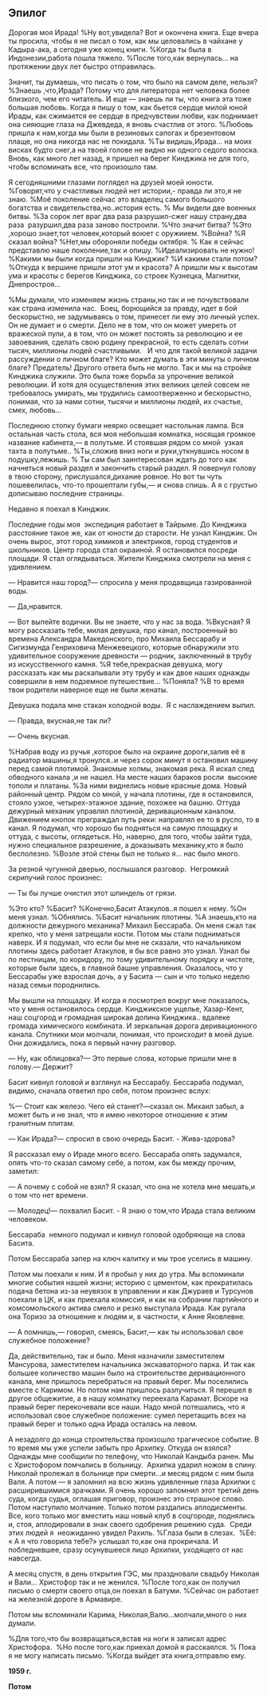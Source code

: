 ## Эпилог

Дорогая моя Ирада!
%Ну вот,увидела?
Вот и окончена книга.
Еще вчера ты просила, чтобы я не писал о том, как мы целовались в чайхане у Кадыра-ака, а сегодня уже конец книги.
%Когда ты была в Индонезии,работа пошла тяжело.
%После того,как вернулась... на протяжении двух лет быстро отправилась.

Значит, ты думаешь, что писать о том, что было на самом деле, нельзя?
%Знаешь ,что,Ирада?
Потому что для литератора нет человека более близкого, чем его читатель.
И еще — знаешь ли ты, что книга эта тоже большая любовь.
Когда я пишу о том, как бьется сердце милой юной Ирады, как сжимается ее сердце в предчувствии любви, как поднимает она сияющие глаза на Джевдеда, я вновь счастлив от этого.
%Любовь пришла к нам,когда мы были в резиновых сапогах и брезентовом плаще, но она никогда нас не покидала.
%Ты видишь,Ирада... на моих висках будто снег,а на твоей голове не видно ни одного седого волоска.
Вновь, как много лет назад, я пришел на берег Кинджика не для того, чтобы вспоминать все, что произошло там.

Я сегодняшними глазами поглядел на друзей моей юности.
%Говорят,что у счастливых людей нет истории,- правда ли это,я не знаю.
%Моё поколение сейчас это владелец самого большого богатства и свидетельства,но..история есть.
% Мы видели две военных битвы.
%За сорок лет враг два раза разрушил-сжег нашу страну,два раза  разуршил,два раза заново построили.
%Что значит битва?
%Это ,хорошо знает,тот человек,который воюет с оружиием.
%Война?
%Я сказал война?
%Нет,мы обороняли победы октября.
% Как я сейчас представлю наше поколение,так и опишу.
%Идеализировать не нужно!
%Какими мы были когда пришли на Кинджик?
%И какими стали потом?
%Откуда к вершине пришли этот ум и красота?
А пришли мы к высотам ума и красоты с берегов Кинджика, со строек Кузнецка, Магнитки, Днепростроя...

%Мы думали, что изменяем жизнь страны,но так и не почувствовали как страна изменила нас. 
Боец, борющийся за правду, идет в бой бескорыстно, не задумываясь о том, принесет ли ему это личный успех.
Он не думает и о смерти.
Дело не в том, что он может умереть от вражеской пули, а в том, что он может постоять за революцию и ее завоевания, сделать свою родину прекрасной, то есть сделать сотни тысяч, миллионы людей счастливыми. 
 И что для такой великой задачи рассуждении о личном благе?
Кто может думать в эти минуты о личном благе?
Предатель!
Другого ответа быть не могло.
Так и мы на стройке Кинджика служили.
Это была тоже борьба за упрочение великой революции.
И хотя для осуществления этих великих целей совсем не требовалось умирать, мы трудились самоотверженно и бескорыстно, понимая, что за нами сотни, тысячи и миллионы людей, их счастье, смех, любовь...

Последнюю стопку бумаги неярко освещает настольная лампа.
Вся остальная часть стола, вся моя небольшая комнатка, носящая громкое название кабинета,— в полутьме.
И стоявшая рядом со мной  узкая тахта в полутьме..
%Ты,сложив вниз ноги и руки,уткнувшись носом в подушку,лежишь.
% Ты сам был заинтересован ждать до того как начнеться новый раздел и закончить старый раздел.
Я повернул голову в твою сторону, прислушался,дихание ровное.
Но вот ты чуть пошевелилась, что-то прошептали губы,— и снова спишь.
А я с грустыо дописываю последние страницы.

Недавно я поехал в Кинджик.

Последние годы моя  экспедиция работает в Тайрыме.
До Кинджика расстояние такое же, как от юности до старости.
Не узнал Кинджик.
Он очень вырос, этот город химиков и электриков, город студентов и школьников.
Центр города стал окраиной.
Я остановился посреди площади.
Я стал оглядываться.
Жители Кинджика смотрели на меня с удивлением.

— Нравится наш город?— спросила у меня продавщица газированной воды.

— Да,нравится.

— Вот выпейте водички.
Вы не знаете, что у нас за вода.
%Вкусная?
Я могу рассказать тебе, милая девушка, про канал, построенный во времена Александра Македонского, про Михаила Бессарабу и Сигизмунда Генриховича Менжевецкого, которые обнаружили это удивительное сооружение древности — родник, заключенный в трубу из искусственного камня.
%Я тебе,прекрасная девушка, могу рассказать как мы раскапывали эту трубу и как двое наших однажды совершили в нем подземное путешествие...
%Поняла?
%В то время твои родители наверное еще не были женаты.

Девушка подала мне стакан холодной воды. 
Я с наслаждением выпил.

— Правда, вкусная,не так ли?

— Очень вкусная.

%Набрав воду из ручья ,которое было на окраине дороги,залив её в радиатор машины,я тронулся..и через сорок минут я остановил машину перед самой плотимой.
Знакомые холмы, знакомая река.
Я искал след обводного канала ,и не нашел.
На месте наших бараков росли  высокие тополи и платаны.
%За ними виднелись новые красные дома.
Новый районный центр.
Рядом со мной, у начала плотины, где я остановился, стояло узкое, четырех-этажное здание, похожее на башню.
Оттуда дежурный механик управлял плотиной, деривационным каналом.
Движением кнопок преграждал путь реки: направлял ее то в русло, то в канал.
Я подумал, что хорошо бы подняться на самую площадку и оттуда, с высоты, оглядеться.
Но, наверно, для того, чтобы зайти туда, нужно специальное разрешение, а доказывать механику,кто я было бесполезно.
%Возле этой стены был не только я... нас было много.

За резной чугунной дверью, послышался разговор.
 Негромкий скрипучий голос произнес:

— Ты бы лучше очистил этот шпиндель от грязи.

%Это кто?
%Басит?
%Конечно,Басит Атакулов..я пошел к нему.
%Он меня узнал.
%Обнялись.
%Басит начальник плотины.
%А знаешь,кто на должности дежурного механика?
Михаил Бессараба.
Он меня сжал так крепко, что у меня затрещали кости.
Потом мы стали подниматься наверх.
И я подумал, что если бы мне не сказали, что начальником плотины здесь работает Атакулов, я бы все равно это узнал.
Узнал бы по лестницам, по коридору, по тому удивительному порядку и чистоте, которые были здесь, в главной башне управления.
Оказалось, что у Бессарабы уже взрослая дочь, а у Басита — сын и что только неделю назад семьи породнились.

Мы вышли на площадку.
И когда я посмотрел вокруг мне показалось, что у меня остановилось сердце.
Кинджикское ущелье, Хазар-Кент, наш соцгород и громадная широкая долина Кинджика.. вдалеке громада химического комбината.
И зеркальная дорога деривационного канала.
Спутники мои молчали, понимая, что происходит в моей душе.
Они дожидались, пока я первый начну разговор.

— Ну, как облицовка?— Это первые слова, которые пришли мне в голову.— Держит?

Басит кивнул головой и взглянул на Бессарабу.
Бессараба подумал, видимо, сначала ответил про себя, потом произнес вслух:

%— Стоит как железо.
Чего ей станет?—сказал он.
Михаил забыл, а может быть и не знал, что я имею некоторое отношение к этим гранитным плитам.

— Как Ирада?— спросил в свою очередь Басит. - Жива-здорова?

Я рассказал ему о Ираде много всего.
Бессараба опять задумался, опять что-то сказал самому себе, а потом, как бы между прочим, заметил:

— А почему с собой не взял?
Я сказал, что она не хотела мне мешать,и о том что нет времени.

— Молодец!— похвалил Басит. - Я знаю о том,что Ирада стала великим человеком.

Бессараба  немного подумал и кивнул головой одобряюще на слова Басита.

Потом Бессараба запер на ключ калитку и мы трое уселись в машину.

Потом мы поехали к ним.
И я пробыл у них до утра.
Мы вспоминали многие события нашей жизни; историю с цементом, как прекратилась подача бетона из-за неувязок в управлении и как Джураев и Турсунов поехали в ЦК, и как приехала комиссия, и как на собрании партийного и комсомольского актива смело и резко выступала Ирада.
Как ругала она Торизо за отношение к людям и, в частности, к Анне Яковлевне.

— А помнишь,— говорил, смеясь, Басит,— как ты использовал свое служебное положение?

Да, действительно, так и было.
Меня назначили заместителем Мансурова, заместителем начальника экскаваторного парка.
И так как большее количество машин было на строительстве деривационного канала, мне пришлось перебраться на правый берег.
Мы поселились вместе с Каримом.
Но потом нам пришлось разлучиться.
Я перешел в другое общежитие, а в нашу комнатку переехала Карамат.
Вскоре на правый берег перекочевали все наши.
Надо мной потешались, что я использовал свое служебное положение: сумел перетащить всех на правый берег и только одна Ирада осталась на левом.

А незадолго до конца строительства произошло трагическое событие.
В то время мы уже успели забыть про Архипку.
Откуда он взялся?
Однажды мне сообщили по телефону, что Николай Кандыба ранен.
Мы с Христофором помчались в больницу. 
Архипка ударил ножом в спину.
Николай пролежал в больнице при смерти...и месяц рядом с ним была Валя.
А потом — я запомнил на всю жизнь удивленные глаза Архипки с расширившимися зрачками.
Я очень хорошо запомнил этот третий день суда, когда судья, оглашая приговор, произнес это страшное слово.
Потом наступило молчание.
Только потом раздались аплодисменты.
Все, кого только мог вместить наш новый клуб в соцгороде, поднялись и, стоя, аплодировали в знак своего одобрения решению суда.
 Среди этих людей я  неожиданно увидел Рахиль.
%Глаза были в слезах.
 %Её: « А я что говорила тебе?» услышал то,как она прокричала.
И побледневшее, сразу осунувшееся лицо Архипки, уходящего от нас навсегда.

А месяц спустя, в день открытия ГЭС, мы праздновали свадьбу Николая и Вали...
Христофор так и не женился.
%После того,как он получил письмо о смерти своего отца,он поехал в Батуми.
%Сейчас он работает на железной дороге в Армавире.

Потом мы вспоминали Карима, Николая,Валю...молчали,много о них думали.

%Для того,что бы возвращаться,встав на ноги я записал адрес Христофора. 
%Но после того,как приехал домой я расскаялся.
% Пока я не могу написать письмо.
%Когда выйдет эта книга,отправлю ему.

__1959 г.__

__Потом__